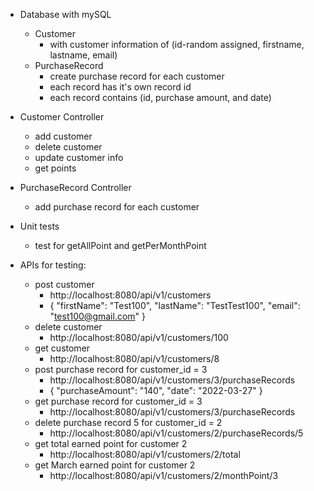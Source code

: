 - Database with mySQL
  - Customer 
    - with customer information of (id-random assigned, firstname, lastname, email)
  - PurchaseRecord
    - create purchase record for each customer
    - each record has it's own record id
    - each record contains (id, purchase amount, and date)
- Customer Controller
  - add customer
  - delete customer
  - update customer info
  - get points
- PurchaseRecord Controller
  - add purchase record for each customer
- Unit tests
  - test for getAllPoint and getPerMonthPoint

- APIs for testing:
  - post customer
    - http://localhost:8080/api/v1/customers
    - {
      "firstName": "Test100",
      "lastName": "TestTest100",
      "email": "test100@gmail.com"
      }
  - delete customer
    - http://localhost:8080/api/v1/customers/100
  - get customer
    - http://localhost:8080/api/v1/customers/8
  - post purchase record for customer_id = 3
    - http://localhost:8080/api/v1/customers/3/purchaseRecords
    - {
      "purchaseAmount": "140",
      "date": "2022-03-27"
      }
  - get purchase record for customer_id = 3
    - http://localhost:8080/api/v1/customers/3/purchaseRecords
  - delete purchase record 5 for customer_id = 2
    - http://localhost:8080/api/v1/customers/2/purchaseRecords/5
  - get total earned point for customer 2
    - http://localhost:8080/api/v1/customers/2/total
  - get March earned point for customer 2
    - http://localhost:8080/api/v1/customers/2/monthPoint/3